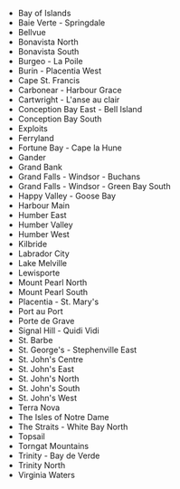 * Bay of Islands
* Baie Verte - Springdale
* Bellvue
* Bonavista North
* Bonavista South
* Burgeo - La Poile
* Burin - Placentia West
* Cape St. Francis
* Carbonear - Harbour Grace
* Cartwright - L'anse au clair
* Conception Bay East - Bell Island
* Conception Bay South
* Exploits
* Ferryland
* Fortune Bay - Cape la Hune
* Gander
* Grand Bank
* Grand Falls - Windsor - Buchans
* Grand Falls - Windsor - Green Bay South
* Happy Valley - Goose Bay
* Harbour Main
* Humber East
* Humber Valley
* Humber West
* Kilbride
* Labrador City
* Lake Melville
* Lewisporte
* Mount Pearl North
* Mount Pearl South
* Placentia - St. Mary's
* Port au Port
* Porte de Grave
* Signal Hill - Quidi Vidi
* St. Barbe
* St. George's - Stephenville East
* St. John's Centre
* St. John's East
* St. John's North
* St. John's South
* St. John's West
* Terra Nova
* The Isles of Notre Dame
* The Straits - White Bay North
* Topsail
* Torngat Mountains
* Trinity - Bay de Verde
* Trinity North
* Virginia Waters
